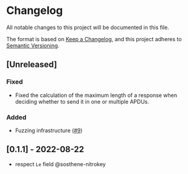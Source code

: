 # Changelog
All notable changes to this project will be documented in this file.

The format is based on [Keep a Changelog](https://keepachangelog.com/en/1.0.0/),
and this project adheres to [Semantic Versioning](https://semver.org/spec/v2.0.0.html).

## [Unreleased]
### Fixed
- Fixed the calculation of the maximum length of a response when deciding
  whether to send it in one or multiple APDUs.

### Added

- Fuzzing infrastructure ([#9][])

[#9]: https://github.com/trussed-dev/apdu-dispatch/pull/9

## [0.1.1] - 2022-08-22
- respect `Le` field @sosthene-nitrokey
